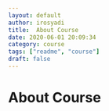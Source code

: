 ```yaml
---
layout: default
author: irosyadi
title:  About Course
date: 2020-06-01 20:09:34
category: course
tags: ["readme", "course"]
draft: false
---
```


# About Course